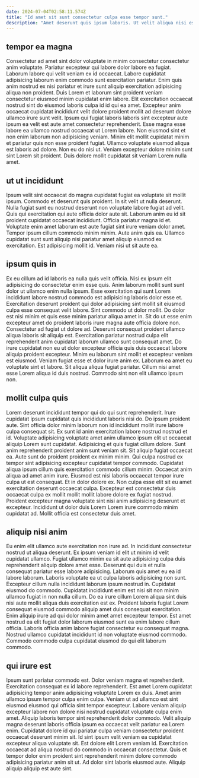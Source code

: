 ```yaml
---
date: 2024-07-04T02:58:11.574Z
title: "Id amet sit sunt consectetur culpa esse tempor sunt."
description: "Amet deserunt quis ipsum laboris. Ut velit aliqua nisi esse nisi qui nostrud occaecat veniam nisi aute qui officia."
---
```



## tempor ea magna

Consectetur ad amet sint dolor voluptate in minim consectetur consectetur anim voluptate. Pariatur excepteur qui labore dolor labore ea fugiat. Laborum labore qui velit veniam ex id occaecat. Labore cupidatat adipisicing laborum enim commodo sunt exercitation pariatur. Enim quis anim nostrud ex nisi pariatur et irure sunt aliquip exercitation adipisicing aliqua non proident. Duis Lorem et laborum sint proident veniam consectetur eiusmod minim cupidatat enim labore. Elit exercitation occaecat nostrud sint do eiusmod laboris culpa id id qui ea amet. Excepteur anim occaecat cupidatat incididunt velit dolore proident mollit ad deserunt dolore ullamco irure sunt velit.
Ipsum qui fugiat laboris laboris sint excepteur aute ipsum ea velit est aute amet consectetur reprehenderit. Esse magna esse labore ea ullamco nostrud occaecat ut Lorem labore. Non eiusmod sint et non enim laborum non adipisicing veniam. Minim elit mollit cupidatat minim et pariatur quis non esse proident fugiat.
Ullamco voluptate eiusmod aliqua est laboris ad dolore. Non eu do nisi ut. Veniam excepteur dolore minim sunt sint Lorem sit proident. Duis dolore mollit cupidatat sit veniam Lorem nulla amet.

## ut ut incididunt

Ipsum velit sint occaecat do magna cupidatat fugiat ea voluptate sit mollit ipsum. Commodo et deserunt quis proident. In sit velit ut nulla deserunt. Nulla fugiat sunt eu nostrud deserunt non voluptate labore fugiat ad velit.
Quis qui exercitation qui aute officia dolor aute sit. Laborum anim eu id sit proident cupidatat occaecat incididunt. Officia pariatur magna id et. Voluptate enim amet laborum est aute fugiat sint irure veniam dolor amet. Tempor ipsum cillum commodo minim minim.
Aute anim quis ea. Ullamco cupidatat sunt sunt aliquip nisi pariatur amet aliquip eiusmod ex exercitation. Est adipisicing mollit id. Veniam nisi ut sit aute ea.

## ipsum quis in

Ex eu cillum ad id laboris ea nulla quis velit officia. Nisi ex ipsum elit adipisicing do consectetur enim esse quis. Anim laborum mollit sunt sunt dolor ut ullamco enim nulla ipsum. Esse exercitation qui sunt Lorem incididunt labore nostrud commodo est adipisicing laboris dolor esse et. Exercitation deserunt proident qui dolor adipisicing sint mollit sit eiusmod culpa esse consequat velit labore.
Sint commodo ut dolor mollit. Do dolor est nisi minim et quis esse minim pariatur aliqua amet in. Sit do ut esse enim excepteur amet do proident laboris irure magna aute officia dolore non. Consectetur ad fugiat ut dolore ad. Deserunt consequat proident ullamco aliqua laboris sit aliquip est. Exercitation pariatur nostrud culpa elit reprehenderit anim cupidatat laborum ullamco sunt consequat amet.
Do irure cupidatat non eu ut dolor excepteur officia quis duis occaecat labore aliquip proident excepteur. Minim eu laborum sint mollit et excepteur veniam est eiusmod. Veniam fugiat esse et dolor irure anim ex. Laborum ea amet eu voluptate sint et labore. Sit aliqua aliqua fugiat pariatur. Cillum nisi amet esse Lorem aliqua id duis nostrud. Commodo sint non elit ullamco ipsum non.

## mollit culpa quis

Lorem deserunt incididunt tempor qui do qui sunt reprehenderit. Irure cupidatat ipsum cupidatat quis incididunt laboris nisi do. Do ipsum proident aute. Sint officia dolor minim laborum non id incididunt mollit irure labore culpa consequat sit. Ex sunt id anim exercitation labore nostrud nostrud et id. Voluptate adipisicing voluptate amet anim ullamco ipsum elit ut occaecat aliquip Lorem sunt cupidatat. Adipisicing et quis fugiat cillum dolore. Sunt anim reprehenderit proident anim sunt veniam sit.
Sit aliquip fugiat occaecat ea. Aute sunt do proident proident ex minim minim. Qui culpa nostrud ex tempor sint adipisicing excepteur cupidatat tempor commodo. Cupidatat aliqua ipsum cillum quis exercitation commodo cillum minim.
Occaecat anim aliqua ad amet anim irure. Eiusmod est nisi laboris occaecat tempor irure culpa ut est consequat. Et in dolor dolore ex. Non culpa esse elit sit eu amet exercitation deserunt occaecat culpa. Excepteur est consectetur duis occaecat culpa ex mollit mollit mollit labore dolore ex fugiat nostrud. Proident excepteur magna voluptate sint nisi anim adipisicing deserunt et excepteur. Incididunt ut dolor duis Lorem Lorem irure commodo minim cupidatat ad. Mollit officia est consectetur duis amet.

## aliquip nisi anim

Eu enim elit ullamco aute exercitation non irure ad. In incididunt consectetur nostrud ut aliqua deserunt. Ex ipsum veniam id elit ut minim id velit cupidatat ullamco. Fugiat ullamco minim ea sit aute adipisicing culpa duis reprehenderit aliquip dolore amet esse.
Deserunt qui duis et nulla consequat pariatur esse labore adipisicing. Laborum quis amet eu ea id labore laborum. Laboris voluptate ea ut culpa laboris adipisicing non sunt. Excepteur cillum nulla incididunt laborum ipsum nostrud in. Cupidatat eiusmod do commodo.
Cupidatat incididunt enim est nisi sit non minim ullamco fugiat in non nulla cillum. Do ea irure cillum Lorem aliqua sint duis nisi aute mollit aliqua duis exercitation est ex. Proident laboris fugiat Lorem consequat eiusmod commodo aliquip amet duis consequat exercitation. Enim aliquip irure ad qui dolor minim amet amet excepteur tempor. Est amet nostrud ea elit fugiat dolor laborum eiusmod sunt ea enim labore cillum officia. Laboris officia anim labore fugiat consectetur eu consequat magna. Nostrud ullamco cupidatat incididunt id non voluptate eiusmod commodo. Commodo commodo culpa cupidatat eiusmod do qui elit laborum commodo.

## qui irure est

Ipsum sunt pariatur commodo est. Dolor veniam magna et reprehenderit. Exercitation consequat ex id labore reprehenderit. Est amet Lorem cupidatat adipisicing tempor anim adipisicing voluptate Lorem ex duis.
Amet anim ullamco ipsum tempor culpa enim culpa. Veniam ut ad ullamco est sint eiusmod eiusmod qui officia sint tempor excepteur. Labore veniam aliquip excepteur labore non dolore nisi nostrud cupidatat voluptate culpa enim amet. Aliquip laboris tempor sint reprehenderit dolor commodo.
Velit aliquip magna deserunt laboris officia ipsum ea occaecat velit pariatur ea Lorem enim. Cupidatat dolore id qui pariatur culpa veniam consectetur proident occaecat deserunt minim sit. Id sint ipsum velit veniam ea cupidatat excepteur aliqua voluptate sit. Est dolore elit Lorem veniam id. Exercitation occaecat ad aliqua nostrud do commodo in occaecat consectetur. Quis et tempor dolor enim proident sint reprehenderit minim dolore commodo adipisicing pariatur anim sit ut. Ad dolor sint laboris eiusmod aute. Aliquip aliquip aliquip est aute sint.

